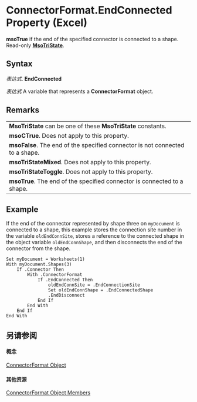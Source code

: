 
# ConnectorFormat.EndConnected Property (Excel)

 **msoTrue** if the end of the specified connector is connected to a shape. Read-only **[MsoTriState](http://msdn.microsoft.com/library/2036cfc9-be7d-e05c-bec7-af05e3c3c515%28Office.15%29.aspx)**.


## Syntax

 _表达式_. **EndConnected**

 _表达式_ A variable that represents a **ConnectorFormat** object.


## Remarks




||
|:-----|
|**MsoTriState** can be one of these **MsoTriState** constants.|
|**msoCTrue**. Does not apply to this property.|
|**msoFalse**. The end of the specified connector is not connected to a shape.|
|**msoTriStateMixed**. Does not apply to this property.|
|**msoTriStateToggle**. Does not apply to this property.|
|**msoTrue**. The end of the specified connector is connected to a shape.|

## Example

If the end of the connector represented by shape three on  `myDocument` is connected to a shape, this example stores the connection site number in the variable `oldEndConnSite`, stores a reference to the connected shape in the object variable  `oldEndConnShape`, and then disconnects the end of the connector from the shape.


```
Set myDocument = Worksheets(1) 
With myDocument.Shapes(3) 
    If .Connector Then 
        With .ConnectorFormat 
            If .EndConnected Then 
                oldEndConnSite = .EndConnectionSite 
                Set oldEndConnShape = .EndConnectedShape 
                .EndDisconnect 
            End If 
        End With 
    End If 
End With
```


## 另请参阅


#### 概念


[ConnectorFormat Object](56c97d73-bde2-52ae-2bc3-724d21fdd515.md)
#### 其他资源


[ConnectorFormat Object Members](http://msdn.microsoft.com/library/b7597f8e-5f21-c1d6-2b31-9067dd0cc029%28Office.15%29.aspx)
